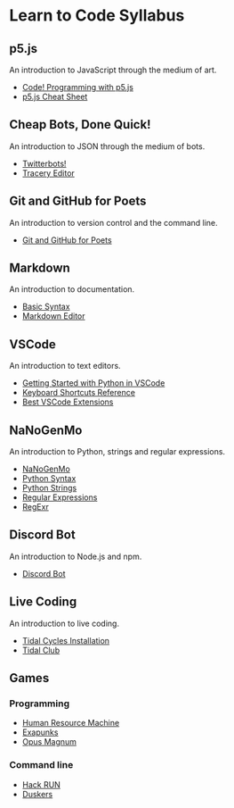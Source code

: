# Learn to Code Syllabus

## p5.js

An introduction to JavaScript through the medium of art.

- [Code! Programming with p5.js](https://thecodingtrain.com/beginners/p5js/)
- [p5.js Cheat Sheet](https://bmoren.github.io/p5js-cheat-sheet/)

## Cheap Bots, Done Quick!

An introduction to JSON through the medium of bots.

- [Twitterbots!](https://github.com/codekitchensd/2016-03-24-twitterbots)
- [Tracery Editor](https://www.brightspiral.com/tracery/)

## Git and GitHub for Poets

An introduction to version control and the command line.

- [Git and GitHub for Poets](https://thecodingtrain.com/beginners/git-and-github/)

## Markdown

An introduction to documentation.

- [Basic Syntax](https://www.markdownguide.org/basic-syntax)
- [Markdown Editor](https://markdown-editor.github.io/)

## VSCode

An introduction to text editors.

- [Getting Started with Python in VSCode](https://code.visualstudio.com/docs/python/python-tutorial)
- [Keyboard Shortcuts Reference](https://code.visualstudio.com/shortcuts/keyboard-shortcuts-macos.pdf)
- [Best VSCode Extensions](https://dev.to/theme_selection/vs-codes-every-developers-should-use-in-2020-2fa3)

## NaNoGenMo

An introduction to Python, strings and regular expressions.

- [NaNoGenMo](https://nanogenmo.github.io/)
- [Python Syntax](https://www.w3schools.com/python/python_syntax.asp)
- [Python Strings](https://www.w3schools.com/python/python_strings.asp)
- [Regular Expressions](https://www.youtube.com/watch?v=7DG3kCDx53c&list=PLRqwX-V7Uu6YEypLuls7iidwHMdCM6o2w)
- [RegExr](https://regexr.com/)

## Discord Bot

An introduction to Node.js and npm.

- [Discord Bot](https://thecodingtrain.com/learning/bots/discord/)

## Live Coding

An introduction to live coding.

- [Tidal Cycles Installation](docs/TidalCyclesInstallation.md)
- [Tidal Club](https://www.youtube.com/watch?v=i9Rsn8-BAY4&list=PL2lW1zNIIwj3bDkh-Y3LUGDuRcoUigoDs&index=2)

## Games

### Programming

- [Human Resource Machine](https://store.steampowered.com/app/375820/Human_Resource_Machine/)
- [Exapunks](https://store.steampowered.com/app/716490/EXAPUNKS/)
- [Opus Magnum](https://store.steampowered.com/app/558990/Opus_Magnum/)

### Command line

- [Hack RUN](https://store.steampowered.com/app/378110/Hack_RUN/)
- [Duskers](https://store.steampowered.com/app/254320/Duskers/)

